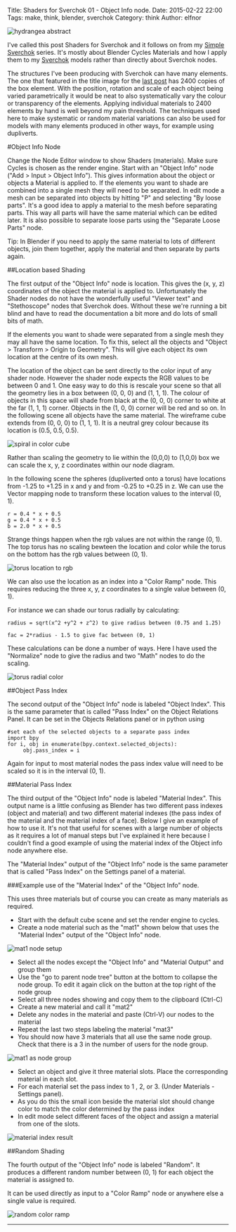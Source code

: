 Title: Shaders for Sverchok 01 - Object Info node.
Date: 2015-02-22 22:00
Tags: make, think, blender, sverchok
Category: think
Author: elfnor

![hydrangea abstract](/images/abstract_21.png)

I've called this post Shaders for Sverchok and it follows on from  my [Simple Sverchok](http://elfnor.com/tag/sverchok.html) series. It's mostly about Blender Cycles Materials and how I apply them to my [Sverchok](http://nikitron.cc.ua/sverchok_en.html) models rather than directly about Sverchok nodes.

The structures I've been producing with Sverchok can have many elements. The one that featured in the title image for the [last post]({filename}simple_sverchok_05.md) has 2400 copies of the box element. With the position, rotation and scale of each object being varied parametrically it would be neat to also systematically vary the colour or transparency of the elements. Applying individual materials to 2400 elements by hand is well beyond my pain threshold. The techniques used here to make systematic or random material variations can also be used for models with many elements produced in other ways, for example using dupliverts.


#Object Info Node

Change the Node Editor window to show Shaders (materials). Make sure Cycles is chosen as the render engine. Start with an "Object Info" node ("Add > Input > Object Info"). This gives information  about the object or objects a Material is applied to. If the elements you want to shade are combined into a single mesh they will need to be separated. In edit mode a mesh can be separated into objects by hitting "P" and selecting "By loose parts".  It's a good idea to apply a material to the mesh before separating parts. This way all parts will have the same material which can be edited later. It is also possible to separate loose parts using the "Separate Loose Parts" node. 

Tip: In Blender if you need to apply the same material to lots of different objects, join them together, apply the material and then separate by parts again.


##Location based Shading

The first output of the "Object Info" node is location. This gives the (x, y, z) coordinates of the object the material is applied to. Unfortunately the Shader nodes do not have the wonderfully useful "Viewer text" and "Stethoscope" nodes that Sverchok does. Without these we're running a bit blind and have to read the documentation a bit more and do lots of small bits of math.

If the elements you want to shade were separated from a single mesh they may all have the same location. To fix this, select all the objects and "Object > Transform > Origin to Geometry". This will give each object its own location at the centre of its own mesh.

The location of the object can be sent directly to the color input of any shader node. However the shader node expects the RGB values to be between 0 and 1. One easy way to do this is rescale your scene so that all the geometry lies in a box between (0, 0, 0) and (1, 1, 1). The colour of objects in this space will shade from black at the (0, 0, 0) corner to white at the far (1, 1, 1) corner. Objects in the (1, 0, 0) corner will be red and so on. In the following scene all objects have the same material. The wireframe cube extends from (0, 0, 0) to (1, 1, 1). It is a neutral grey colour because its location is (0.5, 0.5, 0.5). 

![spiral in color cube](/images/spirals_in_color_cube_01.png)

Rather than scaling the geometry to lie within the (0,0,0) to (1,0,0) box we can scale the x, y, z coordinates within our node diagram.

In the following scene the spheres (dupliverted onto a torus) have locations from -1.25 to +1.25 in x and y and from -0.25 to +0.25 in z. We can use the Vector mapping node to transform these location values to the interval (0, 1).

    r = 0.4 * x + 0.5
    g = 0.4 * x + 0.5
    b = 2.0 * x + 0.5

Strange things happen when the rgb values are not within the range (0, 1). The top torus has no scaling bewteen the location and color while the torus on the bottom has the rgb values between (0, 1).

![torus location to rgb](/images/torus_color.png)

We can also use the location as an index into a "Color Ramp" node. This requires reducing the three x, y, z coordinates to a single value between (0, 1). 

For instance we can shade our torus radially by calculating:

    radius = sqrt(x^2 +y^2 + z^2) to give radius between (0.75 and 1.25)

    fac = 2*radius - 1.5 to give fac between (0, 1)

These calculations can be done a number of ways. Here I have used the "Normalize" node to give the radius and two "Math" nodes to do the scaling.

![torus radial color](/images/torus_radial.png)

##Object Pass Index

The second output of the "Object Info" node is labeled "Object Index". This is the same parameter that is called "Pass Index" on the Object Relations Panel. It can be set in the Objects Relations panel or in python using

```
#set each of the selected objects to a separate pass index
import bpy
for i, obj in enumerate(bpy.context.selected_objects):
     obj.pass_index = i
```
 
Again for input to most material nodes the pass index value will need to be scaled so it is in the interval (0, 1).

##Material Pass Index

The third output of the "Object Info" node is labeled "Material Index". This output name is a little confusing as Blender has two different pass indexes (object and material) and two different material indexes (the pass index of the material and the material index of a face). Below I give an example of how to use it.  It's not that useful for scenes with a large number of objects as it requires a lot of manual steps but I've explained it here because I couldn't find a good example of using the material index of the Object info node anywhere else.

The "Material Index" output of the "Object Info" node is the same parameter that is called "Pass Index" on the Settings panel of a material. 


###Example use of the "Material Index" of the "Object Info" node. 

This uses three materials but of course you can create as many materials as required.

*  Start with the default cube scene and set the render engine to cycles.
*  Create a node material such as the "mat1" shown below that uses the "Material Index" output of the "Object Info" node.

![mat1 node setup](/images/material_index_blog-03.blend.png)

*  Select all the nodes except the "Object Info" and "Material Output" and group them
*  Use the "go to parent node tree" button at the bottom to collapse the node group. To edit it again click on the button at the top right of the node group
*  Select all three nodes showing and copy them to the clipboard (Ctrl-C)
*  Create a new material and call it "mat2"
*  Delete any nodes in the material and paste (Ctrl-V) our nodes to the material
*  Repeat the last two steps labeling the material "mat3"
*  You should now have 3 materials that all use the same node group. Check that there is a 3 in the number of users for the node group.

![mat1 as node group](/images/material_index_blog-04.blend.png)

*  Select an object and give it three material slots. Place the corresponding material in each slot.
*  For each material set the pass index to 1 , 2, or 3. (Under Materials - Settings panel).
*  As you do this the small icon beside the material slot should change color to match the color determined by the pass index
*  In edit mode select different faces of the object and assign a material from one of the slots.

![material index result](/images/material_index_blog-05.blend.png)

##Random Shading

The fourth output of the "Object Info" node is labeled  "Random". It produces a different random number between (0, 1) for each object the material is assigned to.

It can be used directly as input to a "Color Ramp" node or anywhere else a single value is required. 

![random color ramp](/images/color_random.png)

--------------------------------------------







